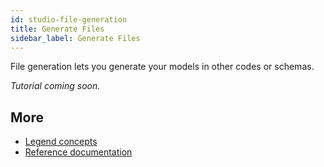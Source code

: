 ```yaml
---
id: studio-file-generation
title: Generate Files
sidebar_label: Generate Files
---
```


File generation lets you generate your models in other codes or schemas.

_Tutorial coming soon._

## More
- [Legend concepts](../concepts/legend-concepts)
- [Reference documentation](../reference/)